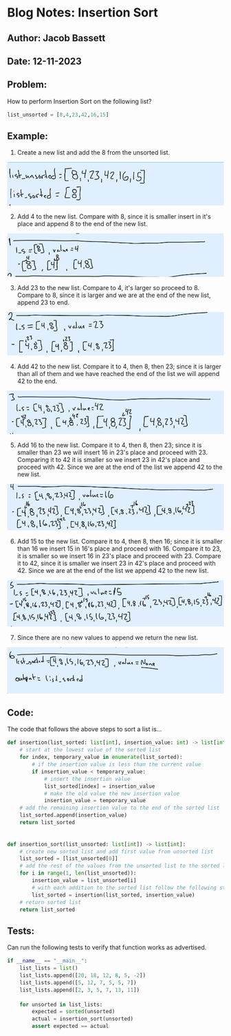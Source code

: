# Blog Notes: Insertion Sort

## Author: Jacob Bassett

## Date: 12-11-2023

## Problem:

How to perform Insertion Sort on the following list?

```python
list_unsorted = [8,4,23,42,16,15]
```

## Example:

1. Create a new list and add the 8 from the unsorted list.

![first step](images/0.png)

2. Add 4 to the new list. Compare with 8, since it is smaller insert in it's place and append 8 to the end of the new list.

![second step](images/1.png)

3. Add 23 to the new list. Compare to 4, it's larger so proceed to 8. Compare to 8, since it is larger and we are at the end of the new list, append 23 to end.

![third step](images/2.png)

4. Add 42 to the new list. Compare it to 4, then 8, then 23; since it is larger than all of them and we have reached the end of the list we will append 42 to the end.

![fourth step](images/3.png)

5. Add 16 to the new list. Compare it to 4, then 8, then 23; since it is smaller than 23 we will insert 16 in 23's place and proceed with 23. Comparing it to 42 it is smaller so we insert 23 in 42's place and proceed with 42. Since we are at the end of the list we append 42 to the new list.

![fifth step](images/4.png)

6. Add 15 to the new list. Compare it to 4, then 8, then 16; since it is smaller than 16 we insert 15 in 16's place and proceed with 16. Compare it to 23, it is smaller so we insert 16 in 23's place and proceed with 23. Compare it to 42, since it is smaller we insert 23 in 42's place and proceed with 42. Since we are at the end of the list we append 42 to the new list.

![sixth step](images/5.png)

7. Since there are no new values to append we return the new list.

![seventh step](images/6.png)

## Code:

The code that follows the above steps to sort a list is...

```python
def insertion(list_sorted: list[int], insertion_value: int) -> list[int]:
    # start at the lowest value of the sorted list
    for index, temporary_value in enumerate(list_sorted):
        # if the insertion value is less than the current value
        if insertion_value < temporary_value:
            # insert the insertion value
            list_sorted[index] = insertion_value
            # make the old value the new insertion value
            insertion_value = temporary_value
    # add the remaining insertion value to the end of the sorted list
    list_sorted.append(insertion_value)
    return list_sorted


def insertion_sort(list_unsorted: list[int]) -> list[int]:
    # create new sorted list and add first value from unsorted list
    list_sorted = [list_unsorted[0]]
    # add the rest of the values from the unsorted list to the sorted list one at a time
    for i in range(1, len(list_unsorted)):
        insertion_value = list_unsorted[i]
        # with each addition to the sorted list follow the following steps
        list_sorted = insertion(list_sorted, insertion_value)
    # return sorted list
    return list_sorted
```


## Tests:

Can run the following tests to verify that function works as advertised.

```python
if __name__ == "__main__":
    list_lists = list()
    list_lists.append([20, 18, 12, 8, 5, -2])
    list_lists.append([5, 12, 7, 5, 5, 7])
    list_lists.append([2, 3, 5, 7, 13, 11])

    for unsorted in list_lists:
        expected = sorted(unsorted)
        actual = insertion_sort(unsorted)
        assert expected == actual
```

